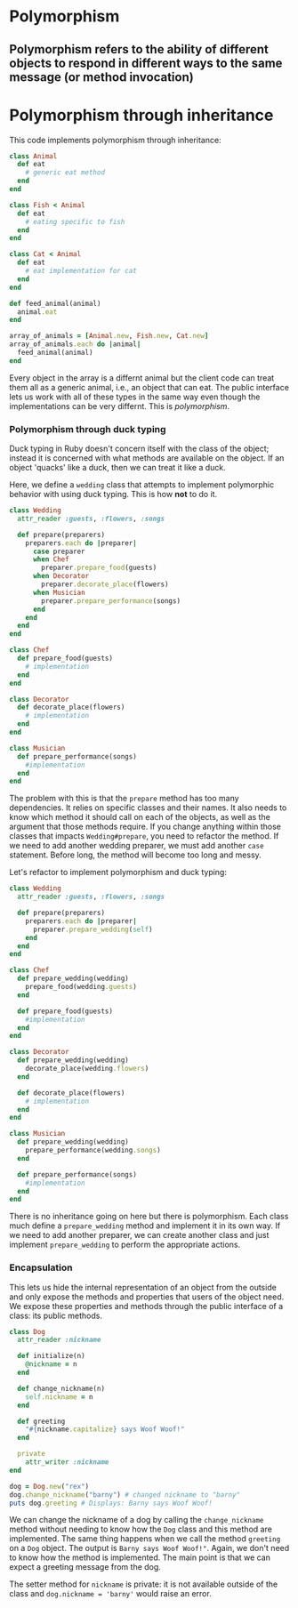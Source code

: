 # Polymorphism

## Polymorphism refers to the ability of different objects to respond in different ways to the same message (or method invocation)

# Polymorphism through inheritance

This code implements polymorphism through inheritance:

```ruby
class Animal
  def eat
    # generic eat method
  end
end

class Fish < Animal
  def eat
    # eating specific to fish
  end
end

class Cat < Animal 
  def eat
    # eat implementation for cat
  end
end

def feed_animal(animal)
  animal.eat
end

array_of_animals = [Animal.new, Fish.new, Cat.new]
array_of_animals.each do |animal|
  feed_animal(animal)
end
```

Every object in the array is a differnt animal but the client code can treat them all as a generic animal, i.e., an object that can eat. The public interface lets us work with all of these types in the same way even though the implementations can be very differnt. This is *polymorphism*.

### Polymorphism through duck typing

Duck typing in Ruby doesn't concern itself with the class of the object; instead it is concerned with what methods are available on the object. If an object 'quacks' like a duck, then we can treat it like a duck.

Here, we define a `wedding` class that attempts to implement polymorphic behavior with using duck typing. This is how **not** to do it. 

```ruby
class Wedding
  attr_reader :guests, :flowers, :songs

  def prepare(preparers)
    preparers.each do |preparer|
      case preparer
      when Chef
        preparer.prepare_food(guests)
      when Decorator
        preparer.decorate_place(flowers)
      when Musician
        preparer.prepare_performance(songs)
      end
    end
  end
end

class Chef
  def prepare_food(guests)
    # implementation
  end
end

class Decorator
  def decorate_place(flowers)
    # implementation
  end
end

class Musician
  def prepare_performance(songs)
    #implementation
  end
end
```
The problem with this is that the `prepare` method has too many dependencies. It relies on specific classes and their names. It also needs to know which method it should call on each of the objects, as well as the argument that those methods require. If you change anything within those classes that impacts `Wedding#prepare`, you need to refactor the method. If we need to add another wedding preparer, we must add another `case` statement. Before long, the method will become too long and messy.

Let's refactor to implement polymorphism and duck typing:

```ruby
class Wedding
  attr_reader :guests, :flowers, :songs

  def prepare(preparers)
    preparers.each do |preparer|
      preparer.prepare_wedding(self)
    end
  end
end

class Chef
  def prepare_wedding(wedding)
    prepare_food(wedding.guests)
  end

  def prepare_food(guests)
    #implementation
  end
end

class Decorator
  def prepare_wedding(wedding)
    decorate_place(wedding.flowers)
  end

  def decorate_place(flowers)
    # implementation
  end
end

class Musician
  def prepare_wedding(wedding)
    prepare_performance(wedding.songs)
  end

  def prepare_performance(songs)
    #implementation
  end
end
```

There is no inheritance going on here but there is polymorphism. Each class much define a `prepare_wedding` method and implement it in its own way. If we need to add another preparer, we can create another class and just implement `prepare_wedding` to perform the appropriate actions. 

### Encapsulation

This lets us hide the internal representation of an object from the outside and only expose the methods and properties that users of the object need. We expose these properties and methods through the public interface of a class: its public methods.

```ruby
class Dog
  attr_reader :nickname

  def initialize(n)
    @nickname = n
  end

  def change_nickname(n)
    self.nickname = n
  end

  def greeting
    "#{nickname.capitalize} says Woof Woof!"
  end

  private
    attr_writer :nickname
end

dog = Dog.new("rex")
dog.change_nickname("barny") # changed nickname to "barny"
puts dog.greeting # Displays: Barny says Woof Woof!
```

We can change the nickname of a dog by calling the `change_nickname` method without needing to know how the `Dog` class and this method are implemented. The same thing happens when we call the method `greeting` on a `Dog` object. The output is `Barny says Woof Woof!"`. Again, we don't need to know how the method is implemented. The main point is that we can expect a greeting message from the dog.

The setter method for `nickname` is private: it is not available outside of the class and `dog.nickname = 'barny'` would raise an error. 